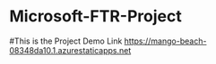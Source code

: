 # Microsoft-FTR-Project

#This is the Project Demo Link https://mango-beach-08348da10.1.azurestaticapps.net
